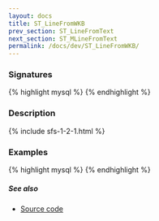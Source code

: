 ```yaml
---
layout: docs
title: ST_LineFromWKB
prev_section: ST_LineFromText
next_section: ST_MLineFromText
permalink: /docs/dev/ST_LineFromWKB/
---
```


### Signatures

{% highlight mysql %}
{% endhighlight %}

### Description



{% include sfs-1-2-1.html %}

### Examples

{% highlight mysql %}
{% endhighlight %}

##### See also

* [Source code](https://github.com/irstv/H2GIS/blob/master/h2spatial/src/main/java/org/h2gis/h2spatial/internal/function/spatial/convert/ST_LineFromWKB.java)
